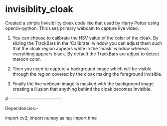# invisiblity_cloak
Created a simple Invisibility cloak code like that used by Harry Potter using opencv-python. This uses primary webcam to capture live video.

1. You can choose to calibrate the HSV value of the color of the cloak. By sliding the TrackBars in the 'Calibrate' window you can adjust them such that the cloak region appears white in the 'mask' window whereas everything appears black. By default the TrackBars are adjust to detect maroon color.

2. Then you need to capture a background image which will be visible through the region covered by the cloak making the foreground invisible.

3. Finally the live webcam image is masked with the background image creating a illusion that anything behind the cloak becomes invisible.

#---------------------------

Dependencies:-

import cv2;
import numpy as np;
import time
